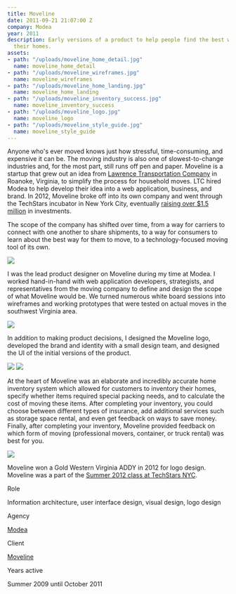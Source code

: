 ```yaml
---
title: Moveline
date: 2011-09-21 21:07:00 Z
company: Modea
year: 2011
description: Early versions of a product to help people find the best way to move
  their homes.
assets:
- path: "/uploads/moveline_home_detail.jpg"
  name: moveline_home_detail
- path: "/uploads/moveline_wireframes.jpg"
  name: moveline_wireframes
- path: "/uploads/moveline_home_landing.jpg"
  name: moveline_home_landing
- path: "/uploads/moveline_inventory_success.jpg"
  name: moveline_inventory_success
- path: "/uploads/moveline_logo.jpg"
  name: moveline_logo
- path: "/uploads/moveline_style_guide.jpg"
  name: moveline_style_guide
---
```


Anyone who's ever moved knows just how stressful, time-consuming, and expensive it can be. The moving industry is also one of slowest-to-change industries and, for the most part, still runs off pen and paper. Moveline is a startup that grew out an idea from [Lawrence Transportation Company](http://lawrencetransportation.com) in Roanoke, Virginia, to simplify the  process for household moves. LTC hired Modea to help develop their idea into a web application, business, and brand. In 2012, Moveline broke off into its own company and went through the TechStars incubator in New York City, eventually [raising over $1.5 million](http://pandodaily.com/2012/10/31/moveline-raises-1-5-million-to-deal-with-moving-companies-so-you-never-have-to/) in investments.

The scope of the company has shifted over time, from a way for carriers to connect with one another to share shipments, to a way for consumers to learn about the best way for them to move, to a technology-focused moving tool of its own.

<div class="mt-sm-4 mb-sm-4 ml-md-n4 mr-md-n4">
<img src="/uploads/moveline_wireframes.jpg">
</div>

I was the lead product designer on Moveline during my time at Modea. I worked hand-in-hand with web application developers, strategists, and representatives from the moving company to define and design the scope of what Moveline would be. We turned numerous white board sessions into wireframes and working prototypes that were tested on actual moves in the southwest Virginia area.

<div class="mt-sm-4 mb-sm-4 ml-md-n4 mr-md-n4">
<img src="/uploads/moveline_logo.jpg">
</div>

In addition to making product decisions, I designed the Moveline logo, developed the brand and identity with a small design team, and designed the UI of the initial versions of the product. 

<div class="mt-sm-4 mb-sm-4 ml-md-n4 mr-md-n4">
<img src="/uploads/moveline_home_landing.jpg">
<img src="/uploads/moveline_home_detail.jpg">
</div>

At the heart of Moveline was an elaborate and incredibly accurate home inventory system which allowed for customers to inventory their homes, specify whether items required special packing needs, and to calculate the cost of moving these items. After completing your inventory, you could choose between different types of insurance, add additional services such as storage space rental, and even get feedback on ways to save money. Finally, after completing your inventory, Moveline provided feedback on which form of moving (professional movers, container, or truck rental) was best for you.

<div class="mt-sm-4 mb-sm-4 ml-md-n4 mr-md-n4">
<img src="/uploads/moveline_inventory_success.jpg">
</div>

Moveline won a Gold Western Virginia ADDY in 2012 for logo design.
Moveline was a part of the [Summer 2012 class at TechStars NYC](http://techcrunch.com/2012/06/14/the-full-run-down-on-all-13-startups-at-techstars-nyc-demo-day-2012/).


<div class="col-group text-small mt-sm-4 mb-sm-4">
    <div class="col col-sm-12 col-md-3">
        <p class="bold mb-sm-0 mb-md-1">Role</p>
    </div>
    <div class="col col-sm-12 col-md-9">
        <p class="mb-sm-1">Information architecture, user interface design, visual design, logo design</p>
    </div>
    <div class="col col-sm-12 col-md-3">
        <p class="bold mb-sm-0 mb-md-1">Agency</p>
    </div>
    <div class="col col-sm-12 col-md-9">
        <p class="mb-sm-1"><a href="http://modea.com" target="_blank">Modea</a></p>
    </div>
    <div class="col col-sm-12 col-md-3">
        <p class="bold mb-sm-0 mb-md-1">Client</p>
    </div>
    <div class="col col-sm-12 col-md-9">
        <p class="mb-sm-1"><a href="http://moveline.com" target="_blank">Moveline</a></p>
    </div>
    <div class="col col-sm-12 col-md-3">
        <p class="bold mb-sm-0 mb-md-1">Years active</p>
    </div>
    <div class="col col-sm-12 col-md-9">
        <p class="mb-sm-1">Summer 2009 until October 2011</p>
    </div>
</div>
